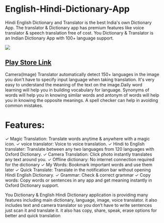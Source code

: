 # English-Hindi-Dictionary-App
Hindi English Dictionary and Translator is the best India's own Dictionary App. The translator &amp; Dictionary app has premium features like voice translator &amp; speech translation free of cost. You Dictionary &amp; Translator is an Indian Dictionary App with 100+ language support.

![](https://play-lh.googleusercontent.com/qiKwxLmncwG4uSgPD74gTLUlr7-mECzWEocq8wFd66XKFfPEOOLuHYXLbxkL0j7e1oV6=w240-h480-rw)

## [Play Store Link](https://play.google.com/store/apps/details?id=com.youpro.youdictionary)

Camera(Image) Translator automatically detect 150+ languages in the image you don't have to specify input language when taking translation. It's very easy to understand the meaning of the text on the image.Daily word learning will help you in building vocabulary for language. Synonyms of words will help you in knowing similar words and antonym of words will help you in knowing the opposite meanings. A spell checker can help in avoiding common mistakes.

# Features:

✓ Magic Translation: Translate words anytime & anywhere with a magic icon.
✓ voice translator: Voice to voice translation.
✓ Hindi to English translater: Translate between any two languages from 120 languages with Oxford Dictionary.
✓ Camera Translation: Click photo instantly translates any text around you.
✓ Offline dictionary: No internet connection required for the dictionary
✓ My Words: Bookmark important words and use them later
✓ Quick Translate: Translate in the notification bar without opening Hindi English Dictionary.
✓ Grammar: Check & correct grammar
✓ Copy words: Copy words or sentences in any app and get meaning instantly in Oxford Dictionary support.

You Dictionary & English Hindi Dictionary application is providing many features including main dictionary, language, image, voice translator. it also includes text and camera translator so you don’t have to write sentences just scan it and translate it. it also has copy, share, speak, erase options for better and quick translation
